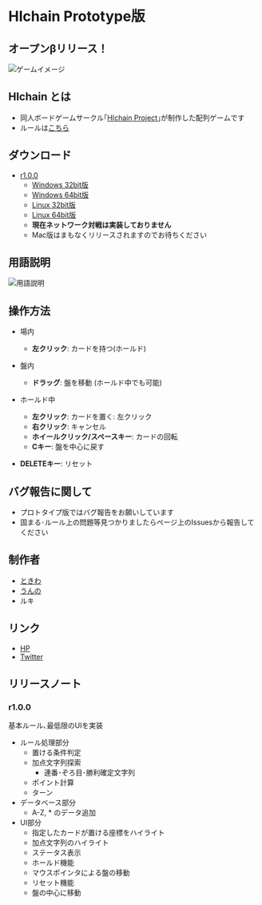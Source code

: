 # HIchain Prototype版

## オープンβリリース！
![ゲームイメージ](https://github.com/hichain/HIchain-Prototype/blob/master/images/playing2.gif)

## HIchain とは
  + 同人ボードゲームサークル｢[HIchain Project](http://hichain.sokon.jp)｣が制作した配列ゲームです
  + ルールは[こちら](http://hichain.sokon.jp/rule.html)

## ダウンロード
  + [r1.0.0](https://github.com/hichain/HIchain-Prototype/releases/tag/r1.0.0)
    + [Windows 32bit版](https://github.com/hichain/HIchain-Prototype/releases/download/r1.0.0/HIchain_Prototype_r1_0_0_winx86.zip)
    + [Windows 64bit版](https://github.com/hichain/HIchain-Prototype/releases/download/r1.0.0/HIchain_Prototype_r1_0_0_winx64.zip)
    + [Linux 32bit版](https://github.com/hichain/HIchain-Prototype/releases/download/r1.0.0/HIchain_Prototype_r1_0_0_linux32.zip)
    + [Linux 64bit版](https://github.com/hichain/HIchain-Prototype/releases/download/r1.0.0/HIchain_Prototype_r1_0_0_linux64.zip)
    + **現在ネットワーク対戦は実装しておりません**
    + Mac版はまもなくリリースされますのでお待ちください

## 用語説明
![用語説明](https://raw.githubusercontent.com/hichain/HIchain-Prototype/master/images/terms%20discription.png)

## 操作方法
+ 場内
  + **左クリック**: カードを持つ(ホールド)
+ 盤内
  + **ドラッグ**: 盤を移動 (ホールド中でも可能)

+ ホールド中
  + **左クリック**: カードを置く: 左クリック
  + **右クリック**: キャンセル
  + **ホイールクリック/スペースキー**: カードの回転
  + **Cキー**: 盤を中心に戻す

+ **DELETEキー**: リセット
 
## バグ報告に関して
+ プロトタイプ版ではバグ報告をお願いしています
+ 固まる･ルール上の問題等見つかりましたらページ上のIssuesから報告してください

## 制作者
+ [ときわ](https://github.com/TokiwaTools)
+ [うんの](https://github.com/funi)
+ ルキ

## リンク
+ [HP](http://hichain.sokon.jp/)
+ [Twitter](https://twitter.com/HIchain_game)

## リリースノート
### r1.0.0
  基本ルール､最低限のUIを実装
+ ルール処理部分
  + 置ける条件判定
  + 加点文字列探索
    + 連番･ぞろ目･勝利確定文字列
  + ポイント計算
  + ターン
+ データベース部分
  + A-Z, * のデータ追加
+ UI部分
  + 指定したカードが置ける座標をハイライト
  + 加点文字列のハイライト
  + ステータス表示
  + ホールド機能
  + マウスポインタによる盤の移動
  + リセット機能
  + 盤の中心に移動
